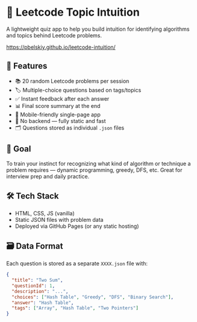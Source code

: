 # 🧠 Leetcode Topic Intuition

A lightweight quiz app to help you build intuition for identifying algorithms and topics behind Leetcode problems.

https://pbelskiy.github.io/leetcode-intuition/

## 🚀 Features

- 📚 20 random Leetcode problems per session
- 🏷️ Multiple-choice questions based on tags/topics
- ✅ Instant feedback after each answer
- 📊 Final score summary at the end
- 📱 Mobile-friendly single-page app
- 🔌 No backend — fully static and fast
- 🗂️ Questions stored as individual `.json` files

## 🎯 Goal

To train your instinct for recognizing what kind of algorithm or technique a problem requires — dynamic programming, greedy, DFS, etc. Great for interview prep and daily practice.

## 🛠️ Tech Stack

- HTML, CSS, JS (vanilla)
- Static JSON files with problem data
- Deployed via GitHub Pages (or any static hosting)

## 🗃️ Data Format

Each question is stored as a separate `XXXX.json` file with:

```json
{
  "title": "Two Sum",
  "questionId": 1,
  "description": "...",
  "choices": ["Hash Table", "Greedy", "DFS", "Binary Search"],
  "answer": "Hash Table",
  "tags": ["Array", "Hash Table", "Two Pointers"]
}
